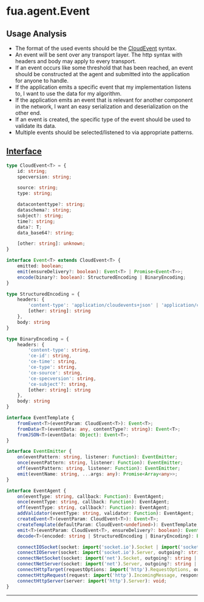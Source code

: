# fua.agent.Event

## Usage Analysis

- The format of the used events should be
  the [CloudEvent](https://github.com/cloudevents/sdk-javascript/blob/main/src/event/interfaces.ts) syntax.
- An event will be sent over any transport layer. The http syntax with headers and body may apply to every transport.
- If an event occurs like some threshold that has been reached, an event should be constructed at the agent and
  submitted into the application for anyone to handle.
- If the application emits a specific event that my implementation listens to, I want to use the data for my algorithm.
- If the application emits an event that is relevant for another component in the network, I want an easy serialization
  and deserialization on the other end.
- If an event is created, the specific type of the event should be used to validate its data.
- Multiple events should be selected/listened to via appropriate patterns.

## [Interface](./src/types.d.ts)

```ts
type CloudEvent<T> = {
    id: string;
    specversion: string;

    source: string;
    type: string;

    datacontenttype?: string;
    dataschema?: string;
    subject?: string;
    time?: string;
    data?: T;
    data_base64?: string;

    [other: string]: unknown;
}

interface Event<T> extends CloudEvent<T> {
    emitted: boolean;
    emit(ensureDelivery?: boolean): Event<T> | Promise<Event<T>>;
    encode(binary?: boolean): StructuredEncoding | BinaryEncoding;
}

type StructuredEncoding = {
    headers: {
        'content-type': 'application/cloudevents+json' | 'application/cloudevents+json; charset=utf-8',
        [other: string]: string
    },
    body: string
}

type BinaryEncoding = {
    headers: {
        'content-type': string,
        'ce-id': string,
        'ce-time': string,
        'ce-type': string,
        'ce-source': string,
        'ce-specversion': string,
        'ce-subject'?: string,
        [other: string]: string
    },
    body: string
}

interface EventTemplate {
    fromEvent<T>(eventParam: CloudEvent<T>): Event<T>;
    fromData<T>(eventData: any, contentType?: string): Event<T>;
    fromJSON<T>(eventData: Object): Event<T>;
}

interface EventEmitter {
    on(eventPattern: string, listener: Function): EventEmitter;
    once(eventPattern: string, listener: Function): EventEmitter;
    off(eventPattern: string, listener: Function): EventEmitter;
    emit(eventName: string, ...args: any): Promise<Array<any>>;
}

interface EventAgent {
    on(eventType: string, callback: Function): EventAgent;
    once(eventType: string, callback: Function): EventAgent;
    off(eventType: string, callback?: Function): EventAgent;
    addValidator(eventType: string, validator: Function): EventAgent;
    createEvent<T>(eventParam: CloudEvent<T>): Event<T>;
    createTemplate(defaultParam: CloudEvent<undefined>): EventTemplate;
    emit<T>(eventParam: CloudEvent<T>, ensureDelivery?: boolean): Event<T> | Promise<Event<T>>;
    decode<T>(encoded: string | StructuredEncoding | BinaryEncoding): Event<T>;

    connectIOSocket(socket: import('socket.io').Socket | import('socket.io-client'), outgoing?: string | Array<string>): void;
    connectIOServer(socket: import('socket.io').Server, outgoing?: string | Array<string>): void;
    connectNetSocket(socket: import('net').Socket, outgoing?: string | Array<string>): void;
    connectNetServer(socket: import('net').Server, outgoing?: string | Array<string>): void;
    connectHttpTarget(requestOptions: import('http').RequestOptions, outgoing?: string | Array<string>, binary?: boolean): { close: Function };
    connectHttpRequest(request: import('http').IncomingMessage, response: import('http').ServerResponse): void;
    connectHttpServer(server: import('http').Server): void;
}
```

---
